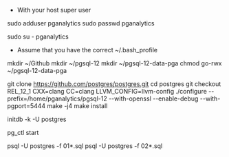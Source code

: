 

* With your host super user

sudo adduser pganalytics 
sudo passwd pganalytics

sudo su - pganalytics

* Assume that you have the correct ~/.bash_profile



mkdir ~/Github
mkdir ~/pgsql-12
mkdir ~/pgsql-12-data-pga
chmod go-rwx ~/pgsql-12-data-pga

git clone https://github.com/postgres/postgres.git
cd postgres
git checkout REL_12_1
CXX=clang CC=clang LLVM_CONFIG=llvm-config ./configure --prefix=/home/pganalytics/pgsql-12 --with-openssl --enable-debug --with-pgport=5444
make -j4
make install

initdb -k -U postgres

pg_ctl start

psql -U postgres -f 01*.sql
psql -U postgres -f 02*.sql
